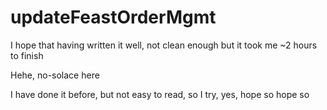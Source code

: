 # updateFeastOrderMgmt
I hope that having written it well, not clean enough but it took me ~2 hours to finish

Hehe, no-solace here

I have done it before, but not easy to read, so I try, yes, hope so hope so
